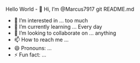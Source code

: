 Hello World - 👋 Hi, I’m @Marcus7917 git README.md
- 👀 I’m interested in ... too much
- 🌱 I’m currently learning ... Every day
- 💞️ I’m looking to collaborate on ... anything
- 📫 How to reach me ...
- 😄 Pronouns: ...
- ⚡ Fun fact: ...

<!---
Marcus7917/Marcus7917 is a ✨ special ✨ repository because its `README.md` (this file) appears on your GitHub profile.
You can click the Preview link to take a look at your changes.
--->
